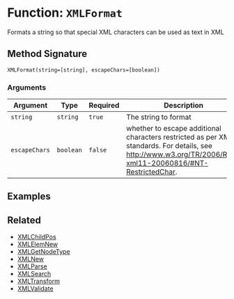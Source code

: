 [comment]: # (Note: This documentation is generated dynamically in the build process.  To modify the contents, change the javadoc on the _invoke method of the BIF class)

# Function: `XMLFormat`

Formats a string so that special XML characters can be used as text in XML

## Method Signature

```
XMLFormat(string=[string], escapeChars=[boolean])
```

### Arguments


| Argument | Type | Required | Description | Default |
|----------|------|----------|-------------|---------|
| `string` | `string` | `true` | The string to format |  |
| `escapeChars` | `boolean` | `false` | whether to escape additional characters restricted as per XML standards. For details, see<br>                       http://www.w3.org/TR/2006/REC-xml11-20060816/#NT-RestrictedChar. | `false` |

## Examples



## Related

  * [XMLChildPos](./XMLChildPos.md)
  * [XMLElemNew](./XMLElemNew.md)
  * [XMLGetNodeType](./XMLGetNodeType.md)
  * [XMLNew](./XMLNew.md)
  * [XMLParse](./XMLParse.md)
  * [XMLSearch](./XMLSearch.md)
  * [XMLTransform](./XMLTransform.md)
  * [XMLValidate](./XMLValidate.md)
